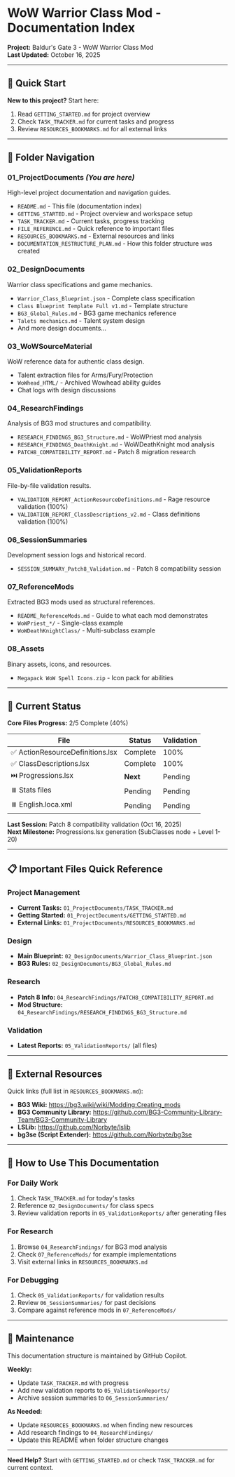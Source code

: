 # WoW Warrior Class Mod - Documentation Index

**Project:** Baldur's Gate 3 - WoW Warrior Class Mod  
**Last Updated:** October 16, 2025

---

## 🚀 Quick Start

**New to this project?** Start here:
1. Read `GETTING_STARTED.md` for project overview
2. Check `TASK_TRACKER.md` for current tasks and progress
3. Review `RESOURCES_BOOKMARKS.md` for all external links

---

## 📁 Folder Navigation

### **01_ProjectDocuments** _(You are here)_
High-level project documentation and navigation guides.
- `README.md` - This file (documentation index)
- `GETTING_STARTED.md` - Project overview and workspace setup
- `TASK_TRACKER.md` - Current tasks, progress tracking
- `FILE_REFERENCE.md` - Quick reference to important files
- `RESOURCES_BOOKMARKS.md` - External resources and links
- `DOCUMENTATION_RESTRUCTURE_PLAN.md` - How this folder structure was created

### **02_DesignDocuments**
Warrior class specifications and game mechanics.
- `Warrior_Class_Blueprint.json` - Complete class specification
- `Class Blueprint Template Full v1.md` - Template structure
- `BG3_Global_Rules.md` - BG3 game mechanics reference
- `Talets mechanics.md` - Talent system design
- And more design documents...

### **03_WoWSourceMaterial**
WoW reference data for authentic class design.
- Talent extraction files for Arms/Fury/Protection
- `WoWhead_HTML/` - Archived Wowhead ability guides
- Chat logs with design discussions

### **04_ResearchFindings**
Analysis of BG3 mod structures and compatibility.
- `RESEARCH_FINDINGS_BG3_Structure.md` - WoWPriest mod analysis
- `RESEARCH_FINDINGS_DeathKnight.md` - WoWDeathKnight mod analysis
- `PATCH8_COMPATIBILITY_REPORT.md` - Patch 8 migration research

### **05_ValidationReports**
File-by-file validation results.
- `VALIDATION_REPORT_ActionResourceDefinitions.md` - Rage resource validation (100%)
- `VALIDATION_REPORT_ClassDescriptions_v2.md` - Class definitions validation (100%)

### **06_SessionSummaries**
Development session logs and historical record.
- `SESSION_SUMMARY_Patch8_Validation.md` - Patch 8 compatibility session

### **07_ReferenceMods**
Extracted BG3 mods used as structural references.
- `README_ReferenceMods.md` - Guide to what each mod demonstrates
- `WoWPriest_*/` - Single-class example
- `WoWDeathKnightClass/` - Multi-subclass example

### **08_Assets**
Binary assets, icons, and resources.
- `Megapack WoW Spell Icons.zip` - Icon pack for abilities

---

## 🎯 Current Status

**Core Files Progress:** 2/5 Complete (40%)

| File | Status | Validation |
|------|--------|------------|
| ✅ ActionResourceDefinitions.lsx | Complete | 100% |
| ✅ ClassDescriptions.lsx | Complete | 100% |
| ⏭️ Progressions.lsx | **Next** | Pending |
| ⏸️ Stats files | Pending | Pending |
| ⏸️ English.loca.xml | Pending | Pending |

**Last Session:** Patch 8 compatibility validation (Oct 16, 2025)  
**Next Milestone:** Progressions.lsx generation (SubClasses node + Level 1-20)

---

## 📋 Important Files Quick Reference

### Project Management
- **Current Tasks:** `01_ProjectDocuments/TASK_TRACKER.md`
- **Getting Started:** `01_ProjectDocuments/GETTING_STARTED.md`
- **External Links:** `01_ProjectDocuments/RESOURCES_BOOKMARKS.md`

### Design
- **Main Blueprint:** `02_DesignDocuments/Warrior_Class_Blueprint.json`
- **BG3 Rules:** `02_DesignDocuments/BG3_Global_Rules.md`

### Research
- **Patch 8 Info:** `04_ResearchFindings/PATCH8_COMPATIBILITY_REPORT.md`
- **Mod Structure:** `04_ResearchFindings/RESEARCH_FINDINGS_BG3_Structure.md`

### Validation
- **Latest Reports:** `05_ValidationReports/` (all files)

---

## 🔗 External Resources

Quick links (full list in `RESOURCES_BOOKMARKS.md`):
- **BG3 Wiki:** https://bg3.wiki/wiki/Modding:Creating_mods
- **BG3 Community Library:** https://github.com/BG3-Community-Library-Team/BG3-Community-Library
- **LSLib:** https://github.com/Norbyte/lslib
- **bg3se (Script Extender):** https://github.com/Norbyte/bg3se

---

## 📝 How to Use This Documentation

### For Daily Work
1. Check `TASK_TRACKER.md` for today's tasks
2. Reference `02_DesignDocuments/` for class specs
3. Review validation reports in `05_ValidationReports/` after generating files

### For Research
1. Browse `04_ResearchFindings/` for BG3 mod analysis
2. Check `07_ReferenceMods/` for example implementations
3. Visit external links in `RESOURCES_BOOKMARKS.md`

### For Debugging
1. Check `05_ValidationReports/` for validation results
2. Review `06_SessionSummaries/` for past decisions
3. Compare against reference mods in `07_ReferenceMods/`

---

## 🔄 Maintenance

This documentation structure is maintained by GitHub Copilot.

**Weekly:**
- Update `TASK_TRACKER.md` with progress
- Add new validation reports to `05_ValidationReports/`
- Archive session summaries to `06_SessionSummaries/`

**As Needed:**
- Update `RESOURCES_BOOKMARKS.md` when finding new resources
- Add research findings to `04_ResearchFindings/`
- Update this README when folder structure changes

---

**Need Help?** Start with `GETTING_STARTED.md` or check `TASK_TRACKER.md` for current context.
